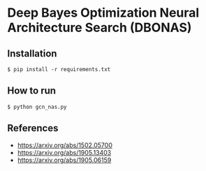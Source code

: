 # Deep Bayes Optimization Neural Architecture Search (DBONAS)

## Installation

```
$ pip install -r requirements.txt
```

## How to run

```
$ python gcn_nas.py
```

## References
* https://arxiv.org/abs/1502.05700
* https://arxiv.org/abs/1905.13403
* https://arxiv.org/abs/1905.06159
